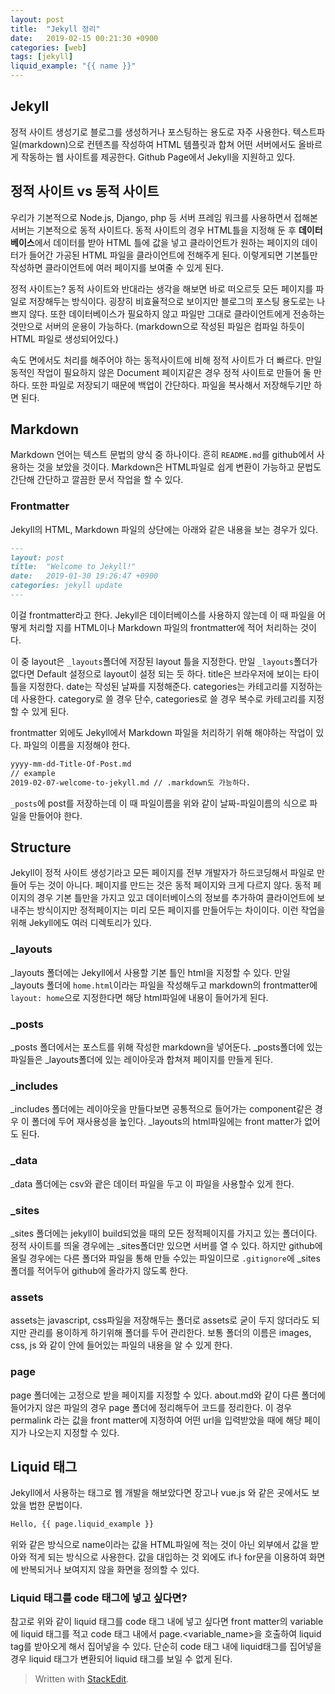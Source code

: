 ```yaml
---
layout: post
title:  "Jekyll 정리"
date:   2019-02-15 00:21:30 +0900
categories: [web]
tags: [jekyll]
liquid_example: "{{ name }}"
---
```



## Jekyll

정적 사이트 생성기로 블로그를 생성하거나 포스팅하는 용도로 자주 사용한다. 텍스트파일(markdown)으로 컨텐츠를 작성하여 HTML 템플릿과 합쳐 어떤 서버에서도 올바르게 작동하는 웹 사이트를 제공한다.
Github Page에서 Jekyll을 지원하고 있다.

## 정적 사이트 vs 동적 사이트

우리가 기본적으로 Node.js, Django, php 등 서버 프레임 워크를 사용하면서 접해본 서버는 기본적으로 동적 사이트다.
동적 사이트의 경우 HTML틀을 지정해 둔 후 **데이터베이스**에서 데이터를 받아 HTML 틀에 값을 넣고
클라이언트가 원하는 페이지의 데이터가 들어간 가공된 HTML 파일을 클라이언트에 전해주게 된다.
이렇게되면 기본틀만 작성하면 클라이언트에 여러 페이지를 보여줄 수 있게 된다.

정적 사이트는? 동적 사이트와 반대라는 생각을 해보면 바로 떠오르듯 모든 페이지를 파일로 저장해두는 방식이다.
굉장히 비효율적으로 보이지만 블로그의 포스팅 용도로는 나쁘지 않다. 또한 데이터베이스가 필요하지 않고 파일만
그대로 클라이언트에게 전송하는 것만으로 서버의 운용이 가능하다. (markdown으로 작성된 파일은 컴파일 하듯이
HTML 파일로 생성되어있다.)

속도 면에서도 처리를 해주어야 하는 동적사이트에 비해 정적 사이트가 더 빠르다. 만일 동적인 작업이 필요하지 않은
Document 페이지같은 경우 정적 사이트로 만들어 둘 만 하다.
또한 파일로 저장되기 때문에 백업이 간단하다. 파일을 복사해서 저장해두기만 하면 된다.

## Markdown

Markdown 언어는 텍스트 문법의 양식 중 하나이다. 흔히 `README.md`를 github에서 사용하는 것을 보았을 것이다.
Markdown은 HTML파일로 쉽게 변환이 가능하고 문법도 간단해 간단하고 깔끔한 문서 작업을 할 수 있다.

### Frontmatter
Jekyll의 HTML, Markdown 파일의 상단에는 아래와 같은 내용을 보는 경우가 있다.
```markdown
---
layout: post
title:  "Welcome to Jekyll!"
date:   2019-01-30 19:26:47 +0900
categories: jekyll update
---
```
이걸 frontmatter라고 한다. Jekyll은 데이터베이스를 사용하지 않는데 이 때 파일을 어떻게 처리할 지를 HTML이나 Markdown 파일의 frontmatter에 적어 처리하는 것이다.

이 중 layout은 `_layouts`폴더에 저장된 layout 틀을 지정한다. 만일 `_layouts`폴더가 없다면 Default 설정으로 layout이 설정 되는 듯 하다. title은 브라우저에 보이는 타이틀을 지정한다. date는 작성된 날짜를 지정해준다. categories는 카테고리를 지정하는데 사용한다. category로 쓸 경우 단수, categories로 쓸 경우 복수로 카테고리를 지정할 수 있게 된다.

frontmatter 외에도 Jekyll에서 Markdown 파일을 처리하기 위해 해야하는 작업이 있다. 파일의 이름을 지정해야 한다.
```bash
yyyy-mm-dd-Title-Of-Post.md
// example
2019-02-07-welcome-to-jekyll.md // .markdown도 가능하다.
```
`_posts`에 post를 저장하는데 이 때 파일이름을 위와 같이 날짜-파일이름의 식으로 파일을 만들어야 한다.

## Structure
Jekyll이 정적 사이트 생성기라고 모든 페이지를 전부 개발자가 하드코딩해서 파일로 만들어 두는 것이 아니다. 페이지를 만드는 것은 동적 페이지와 크게 다르지 않다. 동적 페이지의 경우 기본 틀만을 가지고 있고 데이터베이스의 정보를 추가하여 클라이언트에 보내주는 방식이지만 정적페이지는 미리 모든 페이지를 만들어두는 차이이다. 이런 작업을 위해 Jekyll에도 여러 디렉토리가 있다.

### _layouts
_layouts 폴더에는 Jekyll에서 사용할 기본 틀인 html을 지정할 수 있다. 만일 _layouts 폴더에 `home.html`이라는 파일을 작성해두고 markdown의 frontmatter에 `layout: home`으로 지정한다면 해당 html파일에 내용이 들어가게 된다.

### _posts
_posts 폴더에서는 포스트를 위해 작성한 markdown을 넣어둔다. _posts폴더에 있는 파일들은 _layouts폴더에 있는 레이아웃과 합쳐져 페이지를 만들게 된다.

### _includes
_includes 폴더에는 레이아웃을 만들다보면 공통적으로 들어가는 component같은 경우 이 폴더에 두어 재사용성을 높인다.
_layouts의 html파일에는 front matter가 없어도 된다.

### _data
_data 폴더에는 csv와 괕은 데이터 파일을 두고 이 파일을 사용할수 있게 한다.

### _sites
_sites 폴더에는 jekyll이 build되었을 때의 모든 정적페이지를 가지고 있는 폴더이다. 정적 사이트를 띄울 경우에는 _sites폴더만 있으면 서버를 열 수 있다. 하지만 github에 올릴 경우에는 다른 폴더와 파일을 통해 만들 수있는 파일이므로 `.gitignore`에 _sites폴더를 적어두어 github에 올라가지 않도록 한다.

### assets
assets는 javascript, css파일을 저장해두는 폴더로 assets로 굳이 두지 않더라도 되지만 관리를 용이하게 하기위해 폴더를 두어 관리한다. 보통 폴더의 이름은 images, css, js 와 같이 안에 들어있는 파일의 내용을 알 수 있게 한다.

### page
page 폴더에는 고정으로 받을 페이지를 지정할 수 있다. about.md와 같이 다른 폴더에 들어가지 않은 파일의 경우
page 폴더에 정리해두어 코드를 정리한다. 이 경우 permalink 라는 값을 front matter에 지정하여 어떤 url을
입력받았을 때에 해당 페이지가 나오는지 지정할 수 있다.

## Liquid 태그

Jekyll에서 사용하는 태그로 웹 개발을 해보았다면 장고나 vue.js 와 같은 곳에서도 보았을 법한 문법이다.
```markdown
Hello, {{ page.liquid_example }}
```

위와 같은 방식으로 name이라는 값을 HTML파일에 적는 것이 아닌 외부에서 값을 받아와 적게 되는 방식으로 사용한다. 값을 대입하는 것 외에도 if나 for문을 이용하여 화면에 반복되거나 보여지지 않을 화면을 정의할 수 있다.

### Liquid 태그를 code 태그에 넣고 싶다면?
참고로 위와 같이 liquid 태그를 code 태그 내에 넣고 싶다면 front matter의 variable에 liquid 태그를 적고
code 태그 내에서 page.<variable_name>을 호출하여 liquid tag를 받아오게 해서 집어넣을 수 있다.
단순히 code 태그 내에 liquid태그를 집어넣을 경우 liquid 태그가 변환되어 liquid 태그를 보일 수 없게 된다.


> Written with [StackEdit](https://stackedit.io/).
